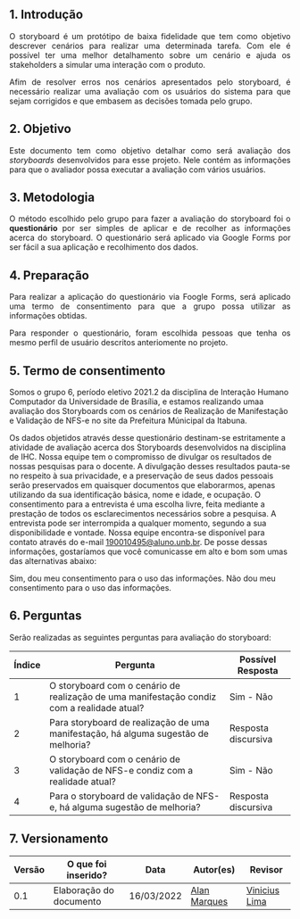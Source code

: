 ## 1. Introdução
<p align='justify'>
  O storyboard é um protótipo de baixa fidelidade que tem como objetivo descrever cenários para realizar uma determinada tarefa.
  Com ele é possível ter uma melhor detalhamento sobre um cenário e ajuda os stakeholders a simular uma interação com o produto.
</p>
<p align='justify'>
  Afim de resolver erros nos cenários apresentados pelo storyboard, é necessário realizar uma avaliação com os usuários do sistema para que sejam corrigidos e que embasem as decisões tomada pelo grupo.
</p>

## 2. Objetivo
<p align='justify'>
  Este documento tem como objetivo detalhar como será avaliação dos <i>storyboards</i> desenvolvidos para esse projeto.
  Nele contém as informações para que o avaliador possa executar a avaliação com vários usuários.
</p>

## 3. Metodologia
<p align='justify'>
  O método escolhido pelo grupo para fazer a avaliação do storyboard foi o <b>questionário</b> por ser simples de aplicar e de recolher as informações acerca do storyboard.
  O questionário será aplicado via Google Forms por ser fácil a sua aplicação e recolhimento dos dados.
</p>

## 4. Preparação
<p align='justify'>
  Para realizar a aplicação do questionário via Foogle Forms, será aplicado uma termo de consentimento para que a grupo possa utilizar as informações obtidas.
</p>
<p align='justify'>
  Para responder o questionário, foram escolhida pessoas que tenha os mesmo perfil de usuário descritos anteriomente no projeto.
</p>

## 5. Termo de consentimento
Somos o grupo 6, período eletivo 2021.2 da disciplina de Interação Humano Computador da Universidade de Brasília, e estamos realizando umaa avaliação dos Storyboards com os cenários de Realização de Manifestação e Validação de NFS-e no site da Prefeitura Múnicipal da Itabuna.

Os dados objetidos através desse questionário destinam-se estritamente a atividade de avaliação acerca dos Storyboards desenvolvidos na disciplina de IHC.
Nossa equipe tem o compromisso de divulgar os resultados de nossas pesquisas para o docente. A divulgação desses resultados pauta-se no respeito à sua privacidade, e a preservação de seus dados pessoais serão preservados em quaisquer documentos que elaborarmos, apenas utilizando da sua identificação básica, nome e idade, e ocupação.
O consentimento para a entrevista é uma escolha livre, feita mediante a prestação de todos os esclarecimentos necessários sobre a pesquisa.
A entrevista pode ser interrompida a qualquer momento, segundo a sua disponibilidade e vontade.
Nossa equipe encontra-se disponível para contato através do e-mail 190010495@aluno.unb.br.
De posse dessas informações, gostaríamos que você comunicasse em alto e bom som umas das alternativas abaixo:

Sim, dou meu consentimento para o uso das informações.
Não dou meu consentimento para o uso das informações.

## 6. Perguntas
<p align='justify'>
Serão realizadas as seguintes perguntas para avaliação do storyboard:
</p>

| Índice | Pergunta | Possível Resposta |
| ------ | -------- | ----------------- |
| 1 | O storyboard com o cenário de realização de uma manifestação condiz com a realidade atual? | Sim - Não |
| 2 | Para storyboard de realização de uma manifestação, há alguma sugestão de melhoria? | Resposta discursiva |
| 3 | O storyboard com o cenário de validação de NFS-e condiz com a realidade atual? | Sim - Não |
| 4 | Para o storyboard de validação de NFS-e, há alguma sugestão de melhoria? | Resposta discursiva |

## 7. Versionamento
Versão |  O que foi inserido? | Data | Autor(es)| Revisor |
---- |----- | ---- | ---- | ---- |
0.1| Elaboração do documento | 16/03/2022 | [Alan Marques](https://github.com/alan-ms) | [Vinicius Lima](https://github.com/vinelime) |